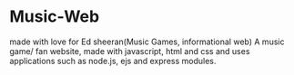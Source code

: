 # Music-Web
made with love for Ed sheeran(Music Games, informational web)
A music game/ fan website, made with javascript, html and css and uses applications such as node.js, ejs and express modules.
